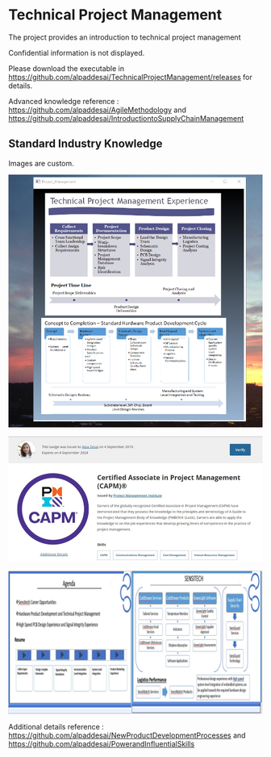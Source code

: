 # Technical Project Management

The project provides an introduction to technical project management 

Confidential information is not displayed. 

Please download the executable in https://github.com/alpaddesai/TechnicalProjectManagement/releases for details. 

Advanced knowledge reference : https://github.com/alpaddesai/AgileMethodology and https://github.com/alpaddesai/IntroductiontoSupplyChainManagement

## Standard Industry Knowledge

Images are custom. 

![image](TPM.png)

![image](CAPM.jpg)

![image](image.jpg)

Additional details reference : https://github.com/alpaddesai/NewProductDevelopmentProcesses and https://github.com/alpaddesai/PowerandInfluentialSkills
